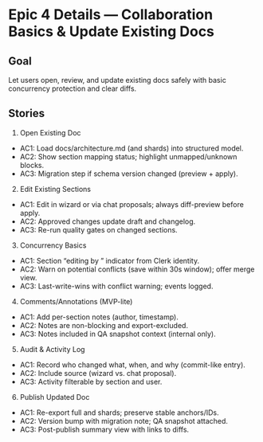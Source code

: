 # Epic 4 Details — Collaboration Basics & Update Existing Docs
## Goal
Let users open, review, and update existing docs safely with basic concurrency protection and clear diffs.

## Stories
1) Open Existing Doc
- AC1: Load docs/architecture.md (and shards) into structured model.
- AC2: Show section mapping status; highlight unmapped/unknown blocks.
- AC3: Migration step if schema version changed (preview + apply).

2) Edit Existing Sections
- AC1: Edit in wizard or via chat proposals; always diff-preview before apply.
- AC2: Approved changes update draft and changelog.
- AC3: Re-run quality gates on changed sections.

3) Concurrency Basics
- AC1: Section “editing by <user>” indicator from Clerk identity.
- AC2: Warn on potential conflicts (save within 30s window); offer merge view.
- AC3: Last-write-wins with conflict warning; events logged.

4) Comments/Annotations (MVP-lite)
- AC1: Add per-section notes (author, timestamp).
- AC2: Notes are non-blocking and export-excluded.
- AC3: Notes included in QA snapshot context (internal only).

5) Audit & Activity Log
- AC1: Record who changed what, when, and why (commit-like entry).
- AC2: Include source (wizard vs. chat proposal).
- AC3: Activity filterable by section and user.

6) Publish Updated Doc
- AC1: Re-export full and shards; preserve stable anchors/IDs.
- AC2: Version bump with migration note; QA snapshot attached.
- AC3: Post-publish summary view with links to diffs.

